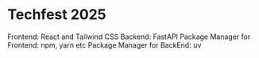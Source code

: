 # Techfest 2025
Frontend: React and Tailwind CSS
Backend: FastAPI
Package Manager for Frontend: npm, yarn etc
Package Manager for BackEnd: uv

